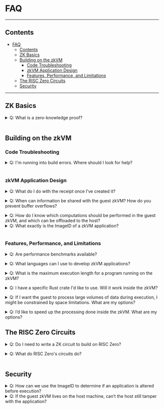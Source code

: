 # FAQ

---

## Contents

- [FAQ](#contents)
  - [Contents](#contents)
  - [ZK Basics](#zk-basics)
  - [Building on the zkVM](#building-on-the-zkvm)
    - [Code Troubleshooting](#code-troubleshooting)
    - [zkVM Application Design](#zkvm-application-design)
    - [Features, Performance, and Limitations](#features-performance-and-limitations)
  - [The RISC Zero Circuits](#the-risc-zero-circuits)
  - [Security](#security)

---

## ZK Basics

<a class="anchor" id="zkp"></a>

<details closed>
<summary>
Q: What is a zero-knowledge proof?
</summary>
A zero-knowledge proof (or ZKP) is <a href="https://en.wikipedia.org/wiki/Zero-knowledge_proof">"a method by which one party (the prover) can prove to another party (the verifier) that a given statement is true [without] conveying any additional information"</a>.
RISC Zero's zkVM makes it easy to produce ZKPs to prove the correct execution of arbitrary code. <br/>
<br/>
When Alice executes code inside the zkVM, Alice gets back a <a href="https://dev.risczero.com/terminology#receipt">receipt</a>.
Alice can pass the receipt to Bob, who can then <a href="https://dev.risczero.com/terminology#verify">verify</a> the receipt.
<br/>
<br/>
By verifying the receipt, Bob can confirm that the expected code executed and produced the asserted results.
Any inputs Alice passes to the program during execution will be private unless Alice chooses to share them.
</details>
 <br/>

## Building on the zkVM

### Code Troubleshooting

<a class="anchor" id="build-errors"></a>

<details closed>
<summary>
Q: I'm running into build errors. Where should I look for help?
</summary>
A: Some known issues and workarounds are tracked on GitHub under the <a href="https://github.com/risc0/risc0/issues?q=is%3Aissue+is%3Aopen+label%3A%22rust+guest+workarounds%22">"rust guest workarounds"</a> tag.
If you can't find your problem here you can open a <a href="https://github.com/risc0/risc0/issues">new issue</a> or reach out to us on <a href="https://discord.gg/risczero">Discord</a>.
</details>
<br/>

### zkVM Application Design

<a class="anchor" id="using-receipts"></a>

<details closed>
<summary>
Q:
What do I do with the receipt once I’ve created it?
</summary>
A:
After Alice creates a <a href="https://dev.risczero.com/terminology#receipt">receipt</a>, she'll typically pass it to Bob who will want to <a href="https://dev.risczero.com/terminology#verify">verify</a> its authenticity.
At a minimum, Bob will need access to the <a href="https://dev.risczero.com/terminology#image-id">ImageID</a> of the expected program.
For most cases, Bob will want to know what code was run, and will therefore also want the <a href="https://dev.risczero.com/terminology#elf-binary">ELF file</a> or the source code that generated it.
Bob can verify the receipt was created by this code by constructing the <a href="https://dev.risczero.com/terminology#image-id">ImageID</a> from the given ELF file and using it for verification. <br/>
<br/>
In our <a href="https://github.com/risc0/risc0/tree/v0.18.0/examples">examples</a>, the receipt is generated and verified within the same program, but typically the receipt will be passed to a third party for verification.
</details>

<a class="anchor" id="io-buffer-overflows"></a>

<details closed>
<summary>
Q:  When can information be shared with the guest zkVM? How do you prevent buffer overflows?
</summary>
A:
Data can be sent during program execution from the host to the guest via a memory map.
The host-writeable memory is write-once, meaning that adjacent memory regions cannot be overwritten and executed.
</details>

<a class="anchor" id="what-should-guest-do"></a>

<details closed>
<summary>
Q:
How do I know which computations should be performed in the guest zkVM, and which can be offloaded to the host?
</summary>
A: If you don't need to perform a computation securely, if others don't rely on it, and if it doesn't produce outputs that others rely on, it can probably be performed outside of the zkVM. <br/>
<br/>
However, consider that code run in the RISC Zero zkVM can be shown to behave as expected even on a host that is entirely untrusted.
To get the most value out of this guarantee, we recommend dividing the computational labor with an untrusted host in mind.
That is, other parties should not need to trust the host's output or operations in order to benefit from the work done in the zkVM.
</details>

<details closed>
<a class="anchor" id="image-id"></a>
<summary>
Q:
What exactly is the ImageID of a zkVM application?
</summary>
A: The ImageID is a unique identifier given to a zkVM application. It cryptographically relates the application binary (ELF) to its produced receipts. This bound is a critical security property that ensures applications run unaltered.

Specifically, the ImageID is a Merklization of the initial zkVM memory state, or MemoryImage, produced when the zkVM loads the application binary. The memory state is hashed to produce a single deterministic value via a pure function resembling:

```rust ignore
fn compute_image_id(used_elf_pages, page_size, page_table_addr, pc) -> ImageID
```

Note: Only the loaded parts of the application binary, `used_elf_pages,` are utilized to calculate the ImageID. Consequently, the hashing does not include elements of a compiled binary that do not affect program meaning, e.g., debug information and timestamps.

As a consequence, _functionally equivalent_ binaries, from the zkVM perspective, will result in identical ImageIDs. However, the compiled binaries (ELFs) may be bitwise different if hashed directly from disk. _This does not affect the zkVM security model._

</details>
<br/>

### Features, Performance, and Limitations

<a class="anchor" id="benchmarks"></a>

<details closed>
<summary>
Q: Are performance benchmarks available?
</summary>
A: Yes. We have a <a href="https://benchmarks.risczero.com/">benchmarks website</a>, and you can also generate your own benchmarks. More details are available on the <a href="https://dev.risczero.com/zkvm/benchmarks">benchmarks page</a>.
</details>

<a class="anchor" id="language-support"></a>

<details closed>
<summary>
Q: What languages can I use to develop zkVM applications?
</summary>
A: We recommend Rust for writing zkVM applications.
Although technically the zkVM can execute any RISC-V code, we only have documentation and API support for Rust development.
Development in C++ is also possible, but proceed at your own risk.
You can reference the <a href="https://github.com/risc0/risc0/tree/v0.11.0/examples/cpp">examples in C++</a> that were included in the 0.11 release, although we've made substantial changes since that release, and we're available to answer questions on <a href="https://discord.gg/risczero"> Discord</a> as needed.
</details>

<a class="anchor" id="max-length"></a>

<details closed>
<summary>
Q: What is the maximum execution length for a program running on the zkVM?
</summary>
A: Since we added support for <a href="https://www.risczero.com/news/continuations"> continuations</a>, the execution length can be very large.
So far, we've made proofs for executions that exceed 4 billion cycles, and there's plenty of room to expand that further.
</details>

<a class="anchor" id="rust-crate"></a>

<details closed>
<summary>
Q: I have a specific Rust crate I'd like to use. Will it work inside the zkVM?
</summary>
A: Each night, we check the top 1000 Rust crates for zkVM compatibility.
You can see the results <a href="https://reports.risczero.com/crates-validation"> here</a>.
As of this writing, 71% of the top 1000 Rust crates work inside the zkVM. <br/>
<br/>
If the crate you'd like to use isn't working, there may be a workaround <a href="https://github.com/risc0/risc0/issues?q=is%3Aissue+is%3Aopen+label%3A%22rust+guest+workarounds%22">here</a>.
If there's not already a workaround, please <a href="https://github.com/risc0/risc0/issues/new">open an issue</a> or reach out on <a href="https://discord.gg/risczero">Discord.</a>
</details>

<a class="anchor" id="large-data"></a>

<details closed>
<summary>
Q:
If I want the guest to process large volumes of data during execution, I might be constrained by space limitations. What are my options?
</summary>
A:
If data is loaded from the host to restrict guest program size, the most significant limitation on zkVM data processing is a constraint on instruction cycles.
Loading data into the guest costs instruction cycles, as does data processing.

There are workarounds for data limitations if the data is only included to ensure that its integrity becomes part of the proof of computation.
If the data can be processed externally and simply needs to be verifiably unchanged, consider processing data externally and sending the guest a Merkle proof or (if no processing is needed) generating a SHA of a large dataset.

In the future, we plan to lift these processing limitations using continuations and recursion.

</details>

<a class="anchor" id="acceleration"></a>

<details closed>
<summary>
Q:
I’d like to speed up the processing done inside the zkVM. What are my options?
</summary>
A:
For cryptographic operations, it is possible to build ‘accelerator’ circuits such as our implementation of SHA256.
Fast cryptography is sufficient to support many ‘DeFi’ applications.
For many other applications, it is possible to perform most computation on the host (outside the zkVM) and then verify the results in the zkVM.
</details>

## The RISC Zero Circuits

<a class="anchor" id="dont-write-circuits"></a>

<details closed>
<summary>
Q: Do I need to write a ZK circuit to build on RISC Zero?
</summary>
A: No!
We take care of the circuit building so that you can focus on building applications.
Everything you'll need to build is outlined in the <a href="https://dev.risczero.com/zkvm">zkVM docs</a> and the <a href="https://dev.risczero.com/bonsai">Bonsai docs</a>.
</details>

<a class="anchor" id="circuits"></a>

<details closed>
<summary>
Q: What do RISC Zero's circuits do?
</summary>
RISC Zero has three circuits: one that executes RISC-V code, one that's used for recursion, and one that is used for a STARK-to-SNARK conversion.

- The RISC-V circuit receives an ELF binary file as a public input and private inputs from the host; the output of the RISC-V circuit is a receipt.
- The recursion circuit is specialized to prove the verification of RISC Zero receipts; this circuit is used in order to compress many RISC Zero receipts into a single receipt.
- The STARK-to-SNARK circuit is used to translate a STARK proof into a SNARK proof, which enables on-chain verification.

</details>
<br/>

## Security

<a class="anchor" id="image-id-security"></a>

<details closed>
<summary>
Q:
How can we use the ImageID to determine if an application is altered before execution?
</summary>
A: The ImageID is determined from an application's compiled binary (ELF),  explained in detail <a href="https://dev.risczero.com/faq#image-id">above.</a>

Someone wishing to confirm that a receipt corresponds to specific Rust source code can locally reproduce a binary targeting the RISC Zero zkVM using our reproducible build tool and verify that the resulting ImageID matches the ImageID in the receipt.

For example, building our [builtin zkVM test functions](https://github.com/risc0/risc0/tree/main/risc0/zkvm/methods/guest):

```bash
cargo risczero build --manifest-path risc0/zkvm/methods/guest/Cargo.toml
```

will produce similar output to:

```bash
ELFs ready at:
ImageID: 417778745b43c82a20db33a55c2b1d6e0805e0fa7eec80c9654e7321121e97af - "target/riscv-guest/riscv32im-risc0-zkvm-elf/docker/risc0_zkvm_methods_guest/multi_test"
ImageID: c7c399c25ecf26b79e987ed060efce1f0836a594ad1059b138b6ed2f123dad38 - "target/riscv-guest/riscv32im-risc0-zkvm-elf/docker/risc0_zkvm_methods_guest/hello_commit"
ImageID: a51a4b747f18b7e5f36a016bdd6f885e8293dbfca2759d6667a6df8edd5f2489 - "target/riscv-guest/riscv32im-risc0-zkvm-elf/docker/risc0_zkvm_methods_guest/slice_io"
```

These ImageIDs will stay consistent across all builds due to a containerized process working together with Cargo working norms. You can find more about our reproducible builds and how we test them in this [pull request.](https://github.com/risc0/risc0/pull/799)

</details>
<a class="anchor" id="tampering-with-code"></a>
<details closed>
<summary>
Q: If the guest zkVM lives on the host machine, can’t the host still tamper with the application?
</summary>
A: Like other zk-STARKs, RISC Zero’s implementation makes it cryptographically infeasible to generate an invalid receipt:

- If the binary is modified, then the receipt’s seal will not match the ImageID of the expected binary.
- If the execution is modified, then the execution trace will be invalid.
- If the output is modified, then the journal’s hash will not match the hash recorded in the receipt.

</details>
